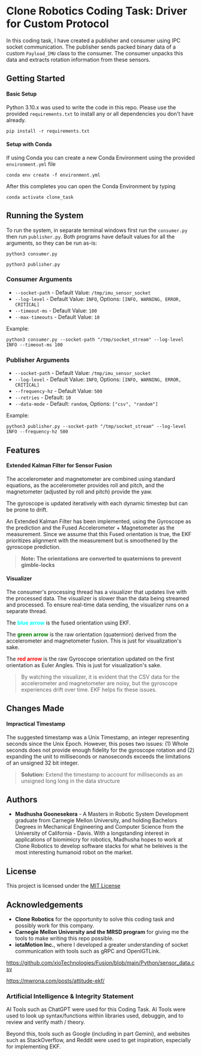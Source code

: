 # Clone Robotics Coding Task: Driver for Custom Protocol

In this coding task, I have created a publisher and consumer using IPC socket communication. The publisher sends packed binary data of a custom `Payload_IMU` class to the consumer. The consumer unpacks this data and extracts rotation information from these sensors. 

## Getting Started

#### Basic Setup
Python 3.10.x was used to write the code in this repo. Please use the provided `requirements.txt` to install any or all dependencies you don't have already.

```
pip install -r requirements.txt
```

#### Setup with Conda

If using Conda you can create a new Conda Environment using the provided `environment.yml` file
```
conda env create -f environment.yml
```
After this completes you can open the Conda Environment by typing
```
conda activate clone_task
```

## Running the System

To run the system, in separate terminal windows first run the `consumer.py` then run `publisher.py`. Both programs have default values for all the arguments, so they can be run as-is:
```
python3 consumer.py
```

```
python3 publisher.py
```

### Consumer Arguments

* `--socket-path` - Default Value: `/tmp/imu_sensor_socket`
* `--log-level` - Default Value: `INFO`, Options: `[INFO, WARNING, ERROR, CRITICAL]`
* `--timeout-ms` - Default Value: `100`
* `--max-timeouts` - Default Value: `10`

Example:
```
python3 consumer.py --socket-path "/tmp/socket_stream" --log-level INFO --timeout-ms 100 
```
### Publisher Arguments

* `--socket-path` - Default Value: `/tmp/imu_sensor_socket`
* `--log-level` - Default Value: `INFO`, Options: `[INFO, WARNING, ERROR, CRITICAL]`
* `--frequency-hz` - Default Value: `500`
* `--retries` - Default: `10`
* `--data-mode` - Default: `random`, Options: `["csv", "random"]`

Example:

```
python3 publisher.py --socket-path "/tmp/socket_stream" --log-level INFO --frequency-hz 500
```
## Features

#### Extended Kalman Filter for Sensor Fusion

The accelerometer and magnetometer are combined using standard equations, as the accelerometer provides roll and pitch, and the magnetometer (adjusted by roll and pitch) provide the yaw. 

The gyroscope is updated iteratively with each dynamic timestep but can be prone to drift.

An Extended Kalman Filter has been implemented, using the Gyroscope as the prediction and the Fused Accelerometer + Magnetometer as the measurement. Since we assume that this Fused orientation is true, the EKF prioritizes alignment with the measurement but is smoothened by the gyroscope prediction. 

> **Note: The orientations are converted to quaternions to prevent gimble-locks**

#### Visualizer
The consumer's processing thread has a visualizer that updates live with the processed data. The visualizer is slower than the data being streamed and processed. To ensure real-time data sending, the visualizer runs on a separate thread.

The <span style="color:cyan"><b>blue arrow</b></span> is the fused orientation using EKF.

The <span style="color:green"><b>green arrow</b></span> is the raw orientation (quaternion) derived from the accelerometer and magnetometer fusion. This is just for visualization's sake.

The <span style="color:red"><b>red arrow</b></span> is the raw Gyroscope orientation updated on the first orientation as Euler Angles. This is just for visualization's sake.

> By watching the visualizer, it is evident that the CSV data for the accelerometer and magnetometer are noisy, but the gyroscope experiences drift over time. EKF helps fix these issues. 

## Changes Made

#### Impractical Timestamp

The suggested timestamp was a Unix Timestamp, an integer representing seconds since the Unix Epoch. However, this poses two issues: (1) Whole seconds does not provide enough fidelity for the gyroscope rotation and (2) expanding the unit to milliseconds or nanoseconds exceeds the limitations of an unsigned 32 bit integer. 

> **Solution:** Extend the timestamp to account for milliseconds as an unsigned long long in the data structure

## Authors

- **Madhusha Goonesekera** - A Masters in Robotic System Development graduate from Carnegie Mellon University, and holding Bachelors Degrees in Mechanical Engineering and Computer Science from the University of California - Davis. With a longstanding interest in applications of biomimicry for robotics, Madhusha hopes to work at Clone Robotics to develop software stacks for what he beleives is the most interesting humanoid robot on the market. 

## License

This project is licensed under the [MIT License](LICENSE)


## Acknowledgements

* **Clone Robotics** for the opportunity to solve this coding task and possibly work for this company.
* **Carnegie Mellon University and the MRSD program** for giving me the tools to make writing this repo possible.
* **iotaMotion Inc.**, where I developed a greater understanding of socket communication with tools such as gRPC and OpenIGTLink.

https://github.com/xioTechnologies/Fusion/blob/main/Python/sensor_data.csv

https://mwrona.com/posts/attitude-ekf/



### Artificial Intelligence & Integrity Statement

AI Tools such as ChatGPT were used for this Coding Task. AI Tools were used to look up syntax/functions within libraries used, debuggin, and to review and verify math / theory.

Beyond this, tools such as Google (including in part Gemini), and websites such as StackOverflow, and Reddit were used to get inspiration, especially for implementing EKF. 